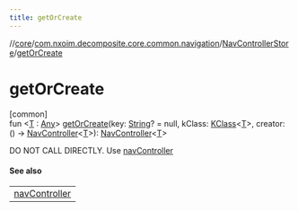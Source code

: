 ```yaml
---
title: getOrCreate
---
```

//[core](../../../index.html)/[com.nxoim.decomposite.core.common.navigation](../index.html)/[NavControllerStore](index.html)/[getOrCreate](get-or-create.html)



# getOrCreate



[common]\
fun &lt;[T](get-or-create.html) : [Any](https://kotlinlang.org/api/latest/jvm/stdlib/kotlin/-any/index.html)&gt; [getOrCreate](get-or-create.html)(key: [String](https://kotlinlang.org/api/latest/jvm/stdlib/kotlin/-string/index.html)? = null, kClass: [KClass](https://kotlinlang.org/api/latest/jvm/stdlib/kotlin.reflect/-k-class/index.html)&lt;[T](get-or-create.html)&gt;, creator: () -&gt; [NavController](../-nav-controller/index.html)&lt;[T](get-or-create.html)&gt;): [NavController](../-nav-controller/index.html)&lt;[T](get-or-create.html)&gt;



DO NOT CALL DIRECTLY. Use [navController](../nav-controller.html)



#### See also


| |
|---|
| [navController](../nav-controller.html) |



